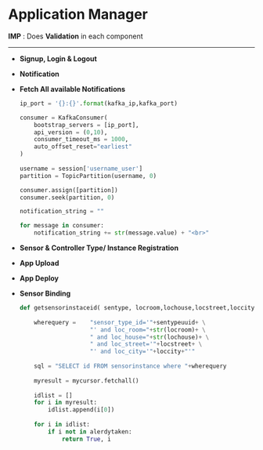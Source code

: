 # Application Manager

**IMP** : Does **Validation** in each component

---

- **Signup, Login & Logout**
- **Notification**
- **Fetch All available Notifications**
    
    
    ```python
    ip_port = '{}:{}'.format(kafka_ip,kafka_port)
    
    consumer = KafkaConsumer(
		bootstrap_servers = [ip_port], 
		api_version = (0,10),
		consumer_timeout_ms = 1000, 
		auto_offset_reset="earliest"
    )
      
    username = session['username_user']
    partition = TopicPartition(username, 0)
    
    consumer.assign([partition])
    consumer.seek(partition, 0)
    
    notification_string = ""    
    
    for message in consumer:
        notification_string += str(message.value) + "<br>"
    ```
    

- **Sensor & Controller Type/ Instance Registration**
- **App Upload**
- **App Deploy**
- **Sensor Binding**
    
    
    ```python
    def getsensorinstaceid(	sentype, locroom,lochouse,locstreet,loccity, alerdytaken ):
    	
		wherequery = 	"sensor_type_id='"+sentypeuuid+ \
						"' and loc_room="+str(locroom)+ \
						" and loc_house="+str(lochouse)+ \
						" and loc_street='"+locstreet+ \
						"' and loc_city='"+loccity+"'"
    		
		sql = "SELECT id FROM sensorinstance where "+wherequery
		
		myresult = mycursor.fetchall()
		
		idlist = []
		for i in myresult:
			idlist.append(i[0])
		
		for i in idlist:
			if i not in alerdytaken:
				return True, i
    ```